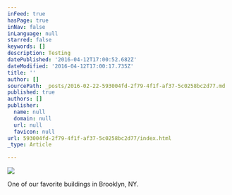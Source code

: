 ```yaml
---
inFeed: true
hasPage: true
inNav: false
inLanguage: null
starred: false
keywords: []
description: Testing
datePublished: '2016-04-12T17:00:52.682Z'
dateModified: '2016-04-12T17:00:17.735Z'
title: ''
author: []
sourcePath: _posts/2016-02-22-593004fd-2f79-4f1f-af37-5c0258bc2d77.md
published: true
authors: []
publisher:
  name: null
  domain: null
  url: null
  favicon: null
url: 593004fd-2f79-4f1f-af37-5c0258bc2d77/index.html
_type: Article

---
```

![](https://the-grid-user-content.s3-us-west-2.amazonaws.com/fa279e38-3ff6-49fa-a376-cc382c43e4b6.jpg)

One of our favorite buildings in Brooklyn, NY.